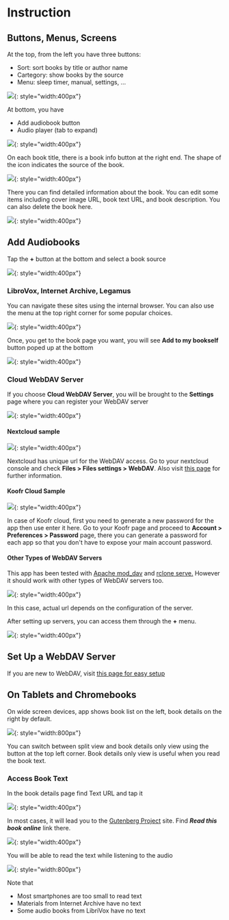 # Instruction

## Buttons, Menus, Screens

At the top, from the left you have three buttons:

* Sort: sort books by title or author name
* Cartegory: show books by the source
* Menu: sleep timer, manual, settings, ...

![](./res/top_bar.png){: style="width:400px"}

At bottom, you have

* Add audiobook button
* Audio player (tab to expand)

![](./res/bottom_controls.png){: style="width:400px"}

On each book title, there is a book info button at the right end.
The shape of the icon indicates the source of the book.

![](./res/book_info_button.png){: style="width:400px"}

There you can find detailed information about the book. You can 
edit some items including cover image URL, book text URL, and book description.
You can also delete the book here.

![](./res/book_details.png){: style="width:400px"}

## Add Audiobooks

Tap the **+** button at the bottom and select a book source

![](./res/add_book.png){: style="width:400px"}

### LibroVox, Internet Archive, Legamus

You can navigate these sites using the internal browser. You can also use the 
menu at the top right corner for some popular choices.

![](./res/librivox.png){: style="width:400px"}

Once, you get to the book page you want, you will see **Add to my bookself** 
button poped up at the bottom

![](./res/librivox_add.png){: style="width:400px"}


### Cloud WebDAV Server

If you choose **Cloud WebDAV Server**, you will be brought to the **Settings** 
page where you can register your WebDAV server

![](./res/settings.png){: style="width:400px"}

#### Nextcloud sample

![](./res/nextcloud.png){: style="width:400px"}

Nextcloud has unique url for the WebDAV access. Go to your nextcloud console
and check **Files > Files settings > WebDAV**.
Also visit [this page](https://docs.nextcloud.com/server/stable/user_manual/en/files/access_webdav.html)
for further information.

#### Koofr Cloud Sample

![](./res/koofr.png){: style="width:400px"}

In case of Koofr cloud, first you need to generate a new password for the app
then use enter it here.
Go to your Koofr page and proceed to **Account > Preferences > Password** page,
there you can generate a password for each app so that you don't have to 
expose your main account password.

#### Other Types of WebDAV Servers

This app has been tested with 
[Apache mod_dav](https://httpd.apache.org/docs/2.4/mod/mod_dav.html) 
and [rclone serve.](https://rclone.org/commands/rclone_serve_webdav/)
However it should work with other types of WebDAV servers too.

![](./res/rclone.png){: style="width:400px"}

In this case, actual url depends on the configuration of the server.

After setting up servers, you can access them through the **+** menu.

![](./res/add_book_later.png){: style="width:400px"}

## Set Up a WebDAV Server

If you are new to WebDAV, visit [this page for easy setup](https://github.com/innomatica/carta/tree/master/extra/webdav)


## On Tablets and Chromebooks

On wide screen devices, app shows book list on the left, book details on the right by default.


![](./res/wide_screen_split_view.png){: style="width:800px"}

You can switch between split view and book details only view using the button
at the top left corner. Book details only view is useful when you read the book text.


### Access Book Text

In the book details page find Text URL and tap it

![](./res/book_text_url.png){: style="width:400px"}

In most cases, it will lead you to the [Gutenberg Project](https://gutenberg.org/) site.
Find ***Read this book online*** link there.

![](./res/actual_text_link.png){: style="width:400px"}

You will be able to read the text while listening to the audio

![](./res/book_text_page.png){: style="width:800px"}

Note that

* Most smartphones are too small to read text
* Materials from Internet Archive have no text
* Some audio books from LibriVox have no text
